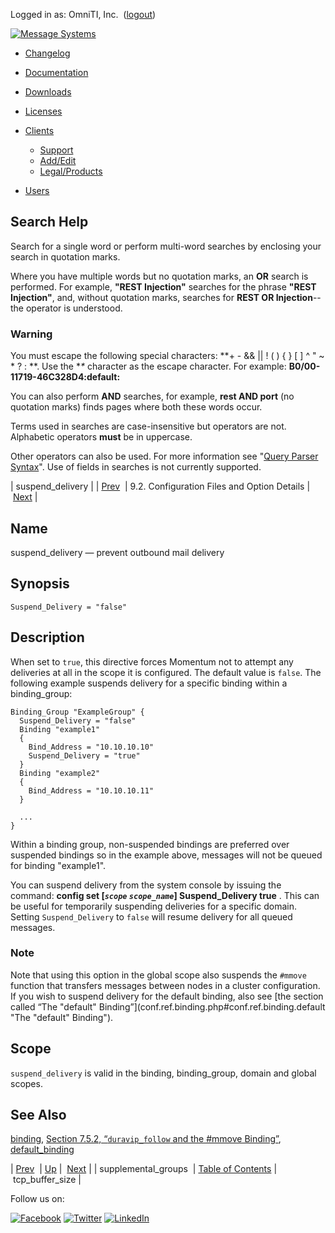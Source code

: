 Logged in as: OmniTI, Inc.  ([logout](https://support.messagesystems.com/logout.php))

[![Message Systems](https://support.messagesystems.com/images/ms-white205.png)](https://support.messagesystems.com/start.php) 

*   [Changelog](https://support.messagesystems.com/start.php?show=changelog)
*   [Documentation](https://support.messagesystems.com/docs/)
*   [Downloads](https://support.messagesystems.com/start.php)

*   [Licenses](https://support.messagesystems.com/license_summary.php)
*   <a href="">Clients</a>
    *   [Support](https://support.messagesystems.com/cs.php)
    *   [Add/Edit](https://support.messagesystems.com/edit_client.php)
    *   [Legal/Products](https://support.messagesystems.com/edit_products.php)
*   [Users](https://support.messagesystems.com/edit_customer.php)

## Search Help

Search for a single word or perform multi-word searches by enclosing your search in quotation marks.

Where you have multiple words but no quotation marks, an **OR** search is performed. For example, **"REST Injection"** searches for the phrase **"REST Injection"**, and, without quotation marks, searches for **REST OR Injection**--the operator is understood.

### Warning

You must escape the following special characters: **+ - && || ! ( ) { } [ ] ^ " ~ * ? : \**. Use the **\** character as the escape character. For example: **B0/00-11719-46C328D4\:default\:**

You can also perform **AND** searches, for example, **rest AND port** (no quotation marks) finds pages where both these words occur.

Terms used in searches are case-insensitive but operators are not. Alphabetic operators **must** be in uppercase.

Other operators can also be used. For more information see "[Query Parser Syntax](https://lucene.apache.org/core/old_versioned_docs/versions/3_0_0/queryparsersyntax.html)". Use of fields in searches is not currently supported.

| suspend_delivery |
| [Prev](conf.ref.supplemental_groups.php)  | 9.2. Configuration Files and Option Details |  [Next](conf.ref.tcp_buffer_size.php) |

<a name="conf.ref.suspend_delivery"></a>
## Name

suspend_delivery — prevent outbound mail delivery

## Synopsis

`Suspend_Delivery = "false"`

<a name="idp11936352"></a>
## Description

When set to `true`, this directive forces Momentum not to attempt any deliveries at all in the scope it is configured. The default value is `false`. The following example suspends delivery for a specific binding within a binding_group:

```
Binding_Group "ExampleGroup" {
  Suspend_Delivery = "false"
  Binding "example1"
  {
    Bind_Address = "10.10.10.10"
    Suspend_Delivery = "true"
  }
  Binding "example2"
  {
    Bind_Address = "10.10.10.11"
  }

  ...
}
```

Within a binding group, non-suspended bindings are preferred over suspended bindings so in the example above, messages will not be queued for binding "example1".

You can suspend delivery from the system console by issuing the command: **config set [*`scope`* *`scope_name`*] Suspend_Delivery true**                                                     . This can be useful for temporarily suspending deliveries for a specific domain. Setting `Suspend_Delivery` to `false` will resume delivery for all queued messages.

### Note

Note that using this option in the global scope also suspends the `#mmove` function that transfers messages between nodes in a cluster configuration. If you wish to suspend delivery for the default binding, also see [the section called “The "default" Binding”](conf.ref.binding.php#conf.ref.binding.default "The "default" Binding").

<a name="idp11945408"></a>
## Scope

`suspend_delivery` is valid in the binding, binding_group, domain and global scopes.

<a name="idp11947488"></a>
## See Also

[binding](conf.ref.binding.php "binding"), [Section 7.5.2, “`duravip_follow` and the #mmove Binding”](cluster.config.duravip.php#cluster.config.mmove "7.5.2. duravip_follow and the #mmove Binding"), [default_binding](conf.ref.default_binding.php "default_binding")

| [Prev](conf.ref.supplemental_groups.php)  | [Up](conf.ref.files.php) |  [Next](conf.ref.tcp_buffer_size.php) |
| supplemental_groups  | [Table of Contents](index.php) |  tcp_buffer_size |

Follow us on:

[![Facebook](https://support.messagesystems.com/images/icon-facebook.png)](http://www.facebook.com/messagesystems) [![Twitter](https://support.messagesystems.com/images/icon-twitter.png)](http://twitter.com/#!/MessageSystems) [![LinkedIn](https://support.messagesystems.com/images/icon-linkedin.png)](http://www.linkedin.com/company/message-systems)